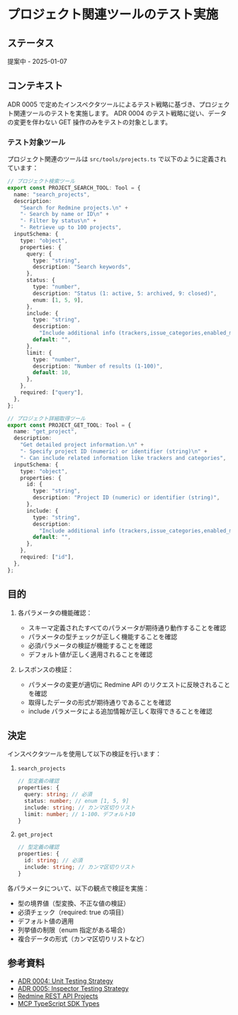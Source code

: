 # プロジェクト関連ツールのテスト実施

## ステータス

提案中 - 2025-01-07

## コンテキスト

ADR 0005 で定めたインスペクタツールによるテスト戦略に基づき、プロジェクト関連ツールのテストを実施します。
ADR 0004 のテスト戦略に従い、データの変更を伴わない GET 操作のみをテストの対象とします。

### テスト対象ツール

プロジェクト関連のツールは `src/tools/projects.ts` で以下のように定義されています：

```typescript
// プロジェクト検索ツール
export const PROJECT_SEARCH_TOOL: Tool = {
  name: "search_projects",
  description:
    "Search for Redmine projects.\n" +
    "- Search by name or ID\n" +
    "- Filter by status\n" +
    "- Retrieve up to 100 projects",
  inputSchema: {
    type: "object",
    properties: {
      query: {
        type: "string",
        description: "Search keywords",
      },
      status: {
        type: "number",
        description: "Status (1: active, 5: archived, 9: closed)",
        enum: [1, 5, 9],
      },
      include: {
        type: "string",
        description:
          "Include additional info (trackers,issue_categories,enabled_modules,time_entry_activities)",
        default: "",
      },
      limit: {
        type: "number",
        description: "Number of results (1-100)",
        default: 10,
      },
    },
    required: ["query"],
  },
};

// プロジェクト詳細取得ツール
export const PROJECT_GET_TOOL: Tool = {
  name: "get_project",
  description:
    "Get detailed project information.\n" +
    "- Specify project ID (numeric) or identifier (string)\n" +
    "- Can include related information like trackers and categories",
  inputSchema: {
    type: "object",
    properties: {
      id: {
        type: "string",
        description: "Project ID (numeric) or identifier (string)",
      },
      include: {
        type: "string",
        description:
          "Include additional info (trackers,issue_categories,enabled_modules,time_entry_activities)",
        default: "",
      },
    },
    required: ["id"],
  },
};
```

## 目的

1. 各パラメータの機能確認：

   - スキーマ定義されたすべてのパラメータが期待通り動作することを確認
   - パラメータの型チェックが正しく機能することを確認
   - 必須パラメータの検証が機能することを確認
   - デフォルト値が正しく適用されることを確認

2. レスポンスの検証：
   - パラメータの変更が適切に Redmine API のリクエストに反映されることを確認
   - 取得したデータの形式が期待通りであることを確認
   - include パラメータによる追加情報が正しく取得できることを確認

## 決定

インスペクタツールを使用して以下の検証を行います：

1. `search_projects`

   ```typescript
   // 型定義の確認
   properties: {
     query: string; // 必須
     status: number; // enum [1, 5, 9]
     include: string; // カンマ区切りリスト
     limit: number; // 1-100、デフォルト10
   }
   ```

2. `get_project`
   ```typescript
   // 型定義の確認
   properties: {
     id: string; // 必須
     include: string; // カンマ区切りリスト
   }
   ```

各パラメータについて、以下の観点で検証を実施：

- 型の境界値（型変換、不正な値の検証）
- 必須チェック（required: true の項目）
- デフォルト値の適用
- 列挙値の制限（enum 指定がある場合）
- 複合データの形式（カンマ区切りリストなど）

## 参考資料

- [ADR 0004: Unit Testing Strategy](./0004-unit-testing-strategy.md)
- [ADR 0005: Inspector Testing Strategy](./0005-inspector-testing-strategy.md)
- [Redmine REST API Projects](https://www.redmine.org/projects/redmine/wiki/Rest_Projects)
- [MCP TypeScript SDK Types](https://github.com/modelcontextprotocol/typescript-sdk/blob/main/src/types.ts)
